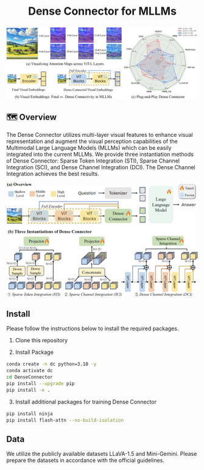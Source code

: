 <div align="center">

<h1> Dense Connector for MLLMs </h1>

<h5 align="center"> 
  
</h5>
</div>

<div align=center>
<img width="795" alt="image" src="images/teaser.jpg">
</div>

## 🗺️ Overview

The Dense Connector utilizes multi-layer visual features to enhance visual representation and augment the visual perception capabilities of the Multimodal Large Language Models (MLLMs) which can be easily integrated into the current MLLMs. We provide three instantiation methods of Dense Connector: Sparse Token Integration (STI), Sparse Channel Integration (SCI), and Dense Channel Integration (DCI). The Dense Channel Integration achieves the best results.

<div align=center>
<img width="795" alt="image" src="images/main.jpg">
</div>

## Install
Please follow the instructions below to install the required packages.

1. Clone this repository

2. Install Package
```bash
conda create -n dc python=3.10 -y
conda activate dc
cd DenseConnector
pip install --upgrade pip 
pip install -e .
```

3. Install additional packages for training Dense Connector
```bash
pip install ninja
pip install flash-attn --no-build-isolation
```

## Data
We utilize the publicly available datasets LLaVA-1.5 and Mini-Gemini. Please prepare the datasets in accordance with the official guidelines.
